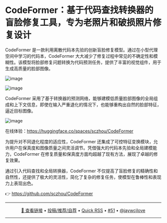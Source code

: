 CodeFormer：基于代码查找转换器的盲脸修复工具，专为老照片和破损照片修复设计
===

CodeFormer 是一款利用离散代码本先验的创新盲脸修复模型。通过在小型代理空间中学习的代码本，CodeFormer 大大减少了修复过程中常见的不确定性和模糊性。该模型将脸部修复问题转换为代码预测任务，提供了丰富的视觉组件，用于生成高质量的脸部图像。

![image](https://github.com/user-attachments/assets/5ab4ee5b-c612-4807-89be-91e9f59a6cb2)

![image](https://github.com/user-attachments/assets/1c77a79b-96e7-4cfd-aa9f-4146c4e07e24)

CodeFormer 采用了基于转换器的预测网络，能够建模低质量脸部图像的全局组成和上下文信息，即使在输入严重退化的情况下，也能够重构出自然的脸部特征，逼近目标图像。

![image](https://github.com/user-attachments/assets/e1db07ab-c938-433f-a0f2-86230715d88c)

在线体验：https://huggingface.co/spaces/sczhou/CodeFormer

为提升对不同退化程度的适应性，CodeFormer 还集成了可控特征变换模块，允许用户在保真度和图像质量之间灵活调节。凭借强大的代码本先验和全局建模能力，CodeFormer 在修复质量和保真度方面均超越了现有方法，展现了卓越的修复效果。

通过引入代码查找和全局转换器，CodeFormer 不仅提高了盲脸修复的精确性和自然性，还提供了极大的灵活性，简化了复杂的修复任务，使模型在鲁棒性和表现力上表现出色。

👉 https://github.com/sczhou/CodeFormer

---

<p align="center">
<a href="https://github.com/sczhou/CodeFormer" target="_blank">🔗 查看链接</a> • 
<a href="https://github.com/jaywcjlove/quick-rss/issues/new/choose" target="_blank">投稿/推荐/自荐</a> • 
<a href="https://wangchujiang.com/quick-rss/feeds/index.html" target="_blank">Quick RSS</a> • 
<a href="https://github.com/jaywcjlove/quick-rss/issues/51" target="_blank">#51</a> • 
<a href="https://github.com/jaywcjlove" target="_blank">@jaywcjlove</a>
</p>

---
    